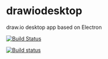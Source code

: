 # drawiodesktop

draw.io desktop app based on Electron

[![Build Status](https://travis-ci.org/mediaslav/drawiodesktop.svg?branch=master)](https://travis-ci.org/mediaslav/drawiodesktop)

[![Build status](https://ci.appveyor.com/api/projects/status/oha6mqx0mpgcudyr?svg=true)](https://ci.appveyor.com/project/mediaslav/drawiodesktop)
